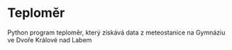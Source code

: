 # Teploměr
Python program teploměr, který získává data z meteostanice na Gymnáziu ve Dvoře Králové nad Labem
